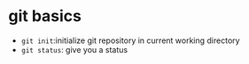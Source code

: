 # git basics


- `git init`:initialize git repository in current working directory
- `git status`: give you a status
